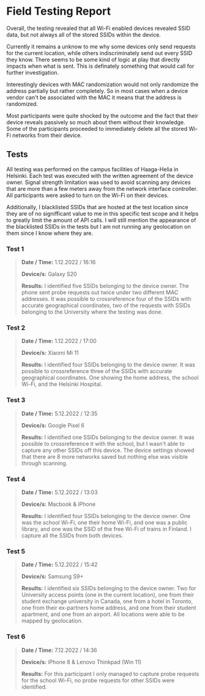 # Field Testing Report

Overall, the testing revealed that all Wi-Fi enabled devices revealed SSID data, but not always all of the stored SSIDs within the device.

Currently it remains a unknow to me why some devices only send requests for the current location, while others indiscriminately send out every SSID they know. There seems to be some kind of logic at play that directly impacts when what is sent. This is definately something that would call for further investigation.

Interestingly devices with MAC randomization would not only randomize the address partially but rather completely. So in most cases when a device vendor can't be associated with the MAC it means that the address is randomized. 

Most participants were quite shocked by the outcome and the fact that their device reveals passively so much about them without their knowledge. Some of the participants proceeded to immediately delete all the stored Wi-Fi networks from their device. 

## Tests

All testing was performed on the campus facilities of Haaga-Helia in Helsinki. Each test was executed with the written agreement of the device owner. Signal strength limitation was used to avoid scanning any devices that are more than a few meters away from the network interface controller. All participants were asked to turn on the Wi-Fi on their devices. 

Additionally, I blacklisted SSIDs that are hosted at the test location since they are of no signifficant value to me in this specific test scope and it helps to greatly limit the amount of API calls. I will still mention the appearance of the blacklisted SSIDs in the tests but I am not running any geolocation on them since I know where they are.

### Test 1

>**Date / Time:**
>1.12.2022 / 16:16
>
>**Device/s:**
>Galaxy S20
>
>**Results:**
>I identified five SSIDs belonging to the device owner. The phone sent probe requests out twice under two different MAC addresses. It was possible to crossreference four of the SSIDs with accurate geographical coordinates, two of the requests with SSIDs belonging to the University where the testing was done.
> 

### Test 2

>**Date / Time:**
>1.12.2022 / 17:00
>
>**Device/s:**
>Xiaomi Mi 11 
>
>**Results:**
>I identified four SSIDs belonging to the device owner. It was possible to crossreference three of the SSIDs with accurate geographical coordinates. One showing the home address, the school Wi-Fi, and the Helsinki Hospital.    
>

### Test 3

>**Date / Time:**
>5.12.2022 / 12:35
>
>**Device/s:**
>Google Pixel 6 
>
>**Results:**
>I identified one SSIDs belonging to the device owner. It was possible to crossreference it with the school, but I wasn't able to capture any other SSIDs off this device. The device settings showed that there are 8 more networks saved but nothing else was visible through scanning. 
>

### Test 4

>**Date / Time:**
>5.12.2022 / 13:03
>
>**Device/s:**
>Macbook & iPhone
>
>**Results:**
>I identified four SSIDs belonging to the device owner. One was the school Wi-Fi, one their home Wi-Fi, and one was a public library, and one was the SSID of the free Wi-Fi of trains in Finland. I capture all the SSIDs from both devices. 


### Test 5

>**Date / Time:**
>5.12.2022 / 15:42
>
>**Device/s:**
>Samsung S9+
>
>**Results:**
>I identified six SSIDs belonging to the device owner. Two for University access points (one in the current location), one from their student exchange university in Canada, one from a hotel in Toronto, one from their ex-partners home address, and one from their student apartment, and one from an airport. All locations were able to be mapped by geolocation.  
>

### Test 6

>**Date / Time:**
>7.12.2022 / 14:36
>
>**Device/s:**
>iPhone 8 & Lenovo Thinkpad (Win 11)
>
>**Results:**
>For this participant I only managed to capture probe requests for the school Wi-Fi, no probe requests for other SSIDs were identified. 
>
